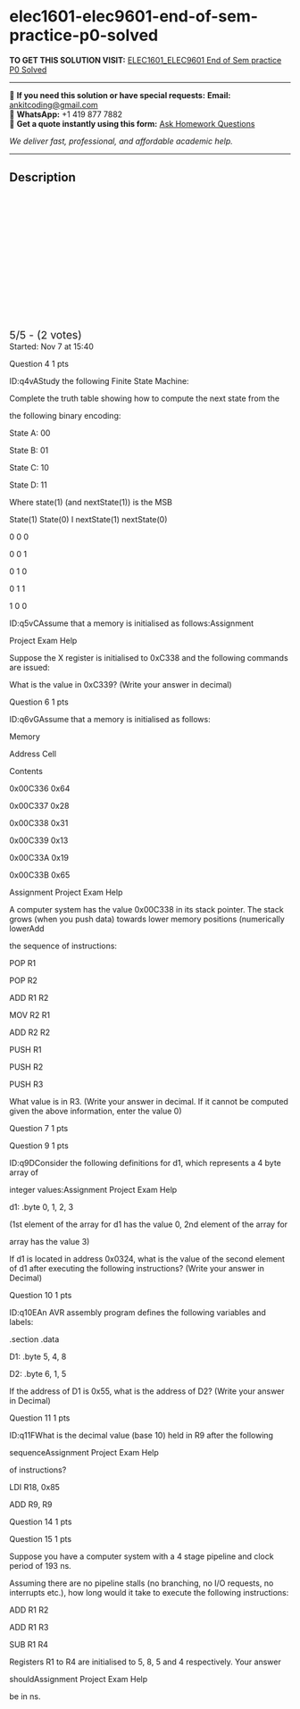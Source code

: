 # elec1601-elec9601-end-of-sem-practice-p0-solved
**TO GET THIS SOLUTION VISIT:** [ELEC1601_ELEC9601 End of Sem practice P0 Solved](https://www.ankitcodinghub.com/product/elec1601_elec9601-end-of-sem-practice-p0-solved-2/)


---

📩 **If you need this solution or have special requests:** **Email:** ankitcoding@gmail.com  
📱 **WhatsApp:** +1 419 877 7882  
📄 **Get a quote instantly using this form:** [Ask Homework Questions](https://www.ankitcodinghub.com/services/ask-homework-questions/)

*We deliver fast, professional, and affordable academic help.*

---

<h2>Description</h2>



<div class="kk-star-ratings kksr-auto kksr-align-center kksr-valign-top" data-payload="{&quot;align&quot;:&quot;center&quot;,&quot;id&quot;:&quot;124914&quot;,&quot;slug&quot;:&quot;default&quot;,&quot;valign&quot;:&quot;top&quot;,&quot;ignore&quot;:&quot;&quot;,&quot;reference&quot;:&quot;auto&quot;,&quot;class&quot;:&quot;&quot;,&quot;count&quot;:&quot;2&quot;,&quot;legendonly&quot;:&quot;&quot;,&quot;readonly&quot;:&quot;&quot;,&quot;score&quot;:&quot;5&quot;,&quot;starsonly&quot;:&quot;&quot;,&quot;best&quot;:&quot;5&quot;,&quot;gap&quot;:&quot;4&quot;,&quot;greet&quot;:&quot;Rate this product&quot;,&quot;legend&quot;:&quot;5\/5 - (2 votes)&quot;,&quot;size&quot;:&quot;24&quot;,&quot;title&quot;:&quot;ELEC1601_ELEC9601 End of Sem practice P0 Solved&quot;,&quot;width&quot;:&quot;138&quot;,&quot;_legend&quot;:&quot;{score}\/{best} - ({count} {votes})&quot;,&quot;font_factor&quot;:&quot;1.25&quot;}">

<div class="kksr-stars">

<div class="kksr-stars-inactive">
            <div class="kksr-star" data-star="1" style="padding-right: 4px">


<div class="kksr-icon" style="width: 24px; height: 24px;"></div>
        </div>
            <div class="kksr-star" data-star="2" style="padding-right: 4px">


<div class="kksr-icon" style="width: 24px; height: 24px;"></div>
        </div>
            <div class="kksr-star" data-star="3" style="padding-right: 4px">


<div class="kksr-icon" style="width: 24px; height: 24px;"></div>
        </div>
            <div class="kksr-star" data-star="4" style="padding-right: 4px">


<div class="kksr-icon" style="width: 24px; height: 24px;"></div>
        </div>
            <div class="kksr-star" data-star="5" style="padding-right: 4px">


<div class="kksr-icon" style="width: 24px; height: 24px;"></div>
        </div>
    </div>

<div class="kksr-stars-active" style="width: 138px;">
            <div class="kksr-star" style="padding-right: 4px">


<div class="kksr-icon" style="width: 24px; height: 24px;"></div>
        </div>
            <div class="kksr-star" style="padding-right: 4px">


<div class="kksr-icon" style="width: 24px; height: 24px;"></div>
        </div>
            <div class="kksr-star" style="padding-right: 4px">


<div class="kksr-icon" style="width: 24px; height: 24px;"></div>
        </div>
            <div class="kksr-star" style="padding-right: 4px">


<div class="kksr-icon" style="width: 24px; height: 24px;"></div>
        </div>
            <div class="kksr-star" style="padding-right: 4px">


<div class="kksr-icon" style="width: 24px; height: 24px;"></div>
        </div>
    </div>
</div>


<div class="kksr-legend" style="font-size: 19.2px;">
            5/5 - (2 votes)    </div>
    </div>
Started: Nov 7 at 15:40

Question 4 1 pts

ID:q4vAStudy the following Finite State Machine:

Complete the truth table showing how to compute the next state from the

the following binary encoding:

State A: 00

State B: 01

State C: 10

State D: 11

Where state(1) (and nextState(1)) is the MSB

State(1) State(0) I nextState(1) nextState(0)

0 0 0

0 0 1

0 1 0

0 1 1

1 0 0

ID:q5vCAssume that a memory is initialised as follows:Assignment

Project Exam Help

Suppose the X register is initialised to 0xC338 and the following commands are issued:

What is the value in 0xC339? (Write your answer in decimal)

Question 6 1 pts

ID:q6vGAssume that a memory is initialised as follows:

Memory

Address Cell

Contents

0x00C336 0x64

0x00C337 0x28

0x00C338 0x31

0x00C339 0x13

0x00C33A 0x19

0x00C33B 0x65

Assignment Project Exam Help

A computer system has the value 0x00C338 in its stack pointer. The stack grows (when you push data) towards lower memory positions (numerically lowerAdd

the sequence of instructions:

POP R1

POP R2

ADD R1 R2

MOV R2 R1

ADD R2 R2

PUSH R1

PUSH R2

PUSH R3

What value is in R3. (Write your answer in decimal. If it cannot be computed given the above information, enter the value 0)

Question 7 1 pts

Question 9 1 pts

ID:q9DConsider the following definitions for d1, which represents a 4 byte array of

integer values:Assignment Project Exam Help

d1: .byte 0, 1, 2, 3

(1st element of the array for d1 has the value 0, 2nd element of the array for

array has the value 3)

If d1 is located in address 0x0324, what is the value of the second element of d1 after executing the following instructions? (Write your answer in Decimal)

Question 10 1 pts

ID:q10EAn AVR assembly program defines the following variables and labels:

.section .data

D1: .byte 5, 4, 8

D2: .byte 6, 1, 5

If the address of D1 is 0x55, what is the address of D2? (Write your answer in Decimal)

Question 11 1 pts

ID:q11FWhat is the decimal value (base 10) held in R9 after the following

sequenceAssignment Project Exam Help

of instructions?

LDI R18, 0x85

ADD R9, R9

Question 14 1 pts

Question 15 1 pts

Suppose you have a computer system with a 4 stage pipeline and clock period of 193 ns.

Assuming there are no pipeline stalls (no branching, no I/O requests, no interrupts etc.), how long would it take to execute the following instructions:

ADD R1 R2

ADD R1 R3

SUB R1 R4

Registers R1 to R4 are initialised to 5, 8, 5 and 4 respectively. Your answer

shouldAssignment Project Exam Help

be in ns.
